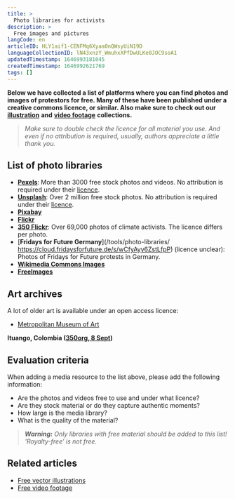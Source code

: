 ```yaml
---
title: >
  Photo libraries for activists
description: >
  Free images and pictures
langCode: en
articleID: HLY1aif1-CENFMq6Xyaa0nQWsyUiN19D
languageCollectionID: lN43xnzY_WmuhxXPfDwULKe0JOC9soA1
updatedTimestamp: 1646993181045
createdTimestamp: 1646992621769
tags: []
---
```


**Below we have collected a list of platforms where you can find photos and images of protestors for free. Many of these have been published under a creative commons licence, or similar. Also make sure to check out our** [**illustration**](/tools/vector-libraries) **and** [**video footage**](/tools/video-libraries) **collections.**

> _Make sure to double check the licence for all material you use. And even if no attribution is required, usually, authors appreciate a little thank you._

## List of photo libraries

-   [**Pexels**](https://www.pexels.com): More than 3000 free stock photos and videos. No attribution is required under their [licence](/tools/photo-libraries/).
-   [**Unsplash**](https://unsplash.com): Over 2 million free stock photos. No attribution is required under their [licence](https://unsplash.com/license).
-   [**Pixabay**](https://pixabay.com)
-   [**Flickr**](https://www.flickr.com/creativecommons/)
-   [**350 Flickr**](https://www.flickr.com/photos/350org/albums): Over 69,000 photos of climate activists. The licence differs per photo.
-   [**Fridays for Future Germany**](/tools/photo-libraries/ https://cloud.fridaysforfuture.de/s/wCfyAyy6ZstLfpP) (licence unclear): Photos of Fridays for Future protests in Germany.
-   [**Wikimedia Commons Images**](https://commons.wikimedia.org/wiki/Category:Images)
-   [**FreeImages**](https://www.freeimages.com/)

## Art archives

A lot of older art is available under an open access licence:

-   [Metropolitan Museum of Art](https://www.metmuseum.org/art/collection/search?searchField=All&sortBy=Relevance&pageSize=0&showOnly=openAccess)

<div><figcaption><strong>Ituango, Colombia (</strong><a href="https://www.flickr.com/photos/350org/43671885985/in/album-72157673207787068/"><strong>350org, 8 Sept</strong></a><strong>)</strong></figcaption></div>

## **Evaluation criteria**

When adding a media resource to the list above, please add the following information:

-   Are the photos and videos free to use and under what licence?
-   Are they stock material or do they capture authentic moments?
-   How large is the media library?
-   What is the quality of the material?

> _**Warning:** Only libraries with free material should be added to this list! 'Royalty-free’ is not free._

## **Related articles**

-   [Free vector illustrations](/tools/vector-libraries)
-   [Free video footage](/tools/video-libraries)
